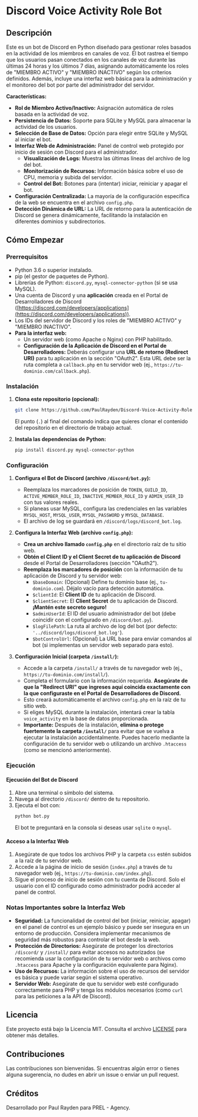 # Discord Voice Activity Role Bot

## Descripción

Este es un bot de Discord en Python diseñado para gestionar roles basados en la actividad de los miembros en canales de voz. El bot rastrea el tiempo que los usuarios pasan conectados en los canales de voz durante las últimas 24 horas y los últimos 7 días, asignando automáticamente los roles de "MIEMBRO ACTIVO" y "MIEMBRO INACTIVO" según los criterios definidos. Además, incluye una interfaz web básica para la administración y el monitoreo del bot por parte del administrador del servidor.

**Características:**

* **Rol de Miembro Activo/Inactivo:** Asignación automática de roles basada en la actividad de voz.
* **Persistencia de Datos:** Soporte para SQLite y MySQL para almacenar la actividad de los usuarios.
* **Selección de Base de Datos:** Opción para elegir entre SQLite y MySQL al iniciar el bot.
* **Interfaz Web de Administración:** Panel de control web protegido por inicio de sesión con Discord para el administrador.
    * **Visualización de Logs:** Muestra las últimas líneas del archivo de log del bot.
    * **Monitorización de Recursos:** Información básica sobre el uso de CPU, memoria y subida del servidor.
    * **Control del Bot:** Botones para (intentar) iniciar, reiniciar y apagar el bot.
* **Configuración Centralizada:** La mayoría de la configuración específica de la web se encuentra en el archivo `config.php`.
* **Detección Dinámica de URL:** La URL de retorno para la autenticación de Discord se genera dinámicamente, facilitando la instalación en diferentes dominios y subdirectorios.

## Cómo Empezar

### Prerrequisitos

* Python 3.6 o superior instalado.
* pip (el gestor de paquetes de Python).
* Librerías de Python: `discord.py`, `mysql-connector-python` (si se usa MySQL).
* Una cuenta de Discord y una **aplicación** creada en el Portal de Desarrolladores de Discord ([https://discord.com/developers/applications](https://discord.com/developers/applications)).
* Los IDs del servidor de Discord y los roles de "MIEMBRO ACTIVO" y "MIEMBRO INACTIVO".
* **Para la interfaz web:**
    * Un servidor web (como Apache o Nginx) con PHP habilitado.
    * **Configuración de la Aplicación de Discord en el Portal de Desarrolladores:** Deberás configurar una **URL de retorno (Redirect URI)** para tu aplicación en la sección "OAuth2". Esta URL debe ser la ruta completa a `callback.php` en tu servidor web (ej., `https://tu-dominio.com/callback.php`).

### Instalación

1.  **Clona este repositorio (opcional):**
    ```bash
    git clone https://github.com/PaulRayden/Discord-Voice-Activity-Role-Bot.git .
    ```
    El punto (`.`) al final del comando indica que quieres clonar el contenido del repositorio en el directorio de trabajo actual.

2.  **Instala las dependencias de Python:**
    ```bash
    pip install discord.py mysql-connector-python
    ```

### Configuración

1.  **Configura el Bot de Discord (archivo `/discord/bot.py`):**
    * Reemplaza los marcadores de posición de `TOKEN`, `GUILD_ID`, `ACTIVE_MEMBER_ROLE_ID`, `INACTIVE_MEMBER_ROLE_ID` y `ADMIN_USER_ID` con tus valores reales.
    * Si planeas usar MySQL, configura las credenciales en las variables `MYSQL_HOST`, `MYSQL_USER`, `MYSQL_PASSWORD` y `MYSQL_DATABASE`.
    * El archivo de log se guardará en `/discord/logs/discord_bot.log`.

2.  **Configura la Interfaz Web (archivo `config.php`):**
    * **Crea un archivo llamado `config.php`** en el directorio raíz de tu sitio web.
    * **Obtén el Client ID y el Client Secret de tu aplicación de Discord** desde el Portal de Desarrolladores (sección "OAuth2").
    * **Reemplaza los marcadores de posición** con la información de tu aplicación de Discord y tu servidor web:
        * `$baseDomain`: (Opcional) Define tu dominio base (ej., `tu-dominio.com`). Déjalo vacío para detección automática.
        * `$clientId`: El **Client ID** de tu aplicación de Discord.
        * `$clientSecret`: El **Client Secret** de tu aplicación de Discord. **¡Mantén este secreto seguro!**
        * `$adminUserId`: El ID del usuario administrador del bot (debe coincidir con el configurado en `/discord/bot.py`).
        * `$logFilePath`: La ruta al archivo de log del bot (por defecto: `'../discord/logs/discord_bot.log'`).
        * `$botControlUrl`: (Opcional) La URL base para enviar comandos al bot (si implementas un servidor web separado para esto).

3.  **Configuración Inicial (carpeta `/install/`):**
    * Accede a la carpeta `/install/` a través de tu navegador web (ej., `https://tu-dominio.com/install/`).
    * Completa el formulario con la información requerida. **Asegúrate de que la "Redirect URI" que ingreses aquí coincida exactamente con la que configuraste en el Portal de Desarrolladores de Discord.**
    * Esto creará automáticamente el archivo `config.php` en la raíz de tu sitio web.
    * Si eliges MySQL durante la instalación, intentará crear la tabla `voice_activity` en la base de datos proporcionada.
    * **Importante:** Después de la instalación, **elimina o protege fuertemente la carpeta `/install/`** para evitar que se vuelva a ejecutar la instalación accidentalmente. Puedes hacerlo mediante la configuración de tu servidor web o utilizando un archivo `.htaccess` (como se mencionó anteriormente).

### Ejecución

#### Ejecución del Bot de Discord

1.  Abre una terminal o símbolo del sistema.
2.  Navega al directorio `/discord/` dentro de tu repositorio.
3.  Ejecuta el bot con:
    ```bash
    python bot.py
    ```
    El bot te preguntará en la consola si deseas usar `sqlite` o `mysql`.

#### Acceso a la Interfaz Web

1.  Asegúrate de que todos los archivos PHP y la carpeta `css` estén subidos a la raíz de tu servidor web.
2.  Accede a la página de inicio de sesión (`index.php`) a través de tu navegador web (ej., `https://tu-dominio.com/index.php`).
3.  Sigue el proceso de inicio de sesión con tu cuenta de Discord. Solo el usuario con el ID configurado como administrador podrá acceder al panel de control.

### Notas Importantes sobre la Interfaz Web

* **Seguridad:** La funcionalidad de control del bot (iniciar, reiniciar, apagar) en el panel de control es un ejemplo básico y puede ser insegura en un entorno de producción. Considera implementar mecanismos de seguridad más robustos para controlar el bot desde la web.
* **Protección de Directorios:** Asegúrate de proteger los directorios `/discord/` y `/install/` para evitar accesos no autorizados (se recomienda usar la configuración de tu servidor web o archivos como `.htaccess` para Apache y la configuración equivalente para Nginx).
* **Uso de Recursos:** La información sobre el uso de recursos del servidor es básica y puede variar según el sistema operativo.
* **Servidor Web:** Asegúrate de que tu servidor web esté configurado correctamente para PHP y tenga los módulos necesarios (como `curl` para las peticiones a la API de Discord).

## Licencia

Este proyecto está bajo la Licencia MIT. Consulta el archivo [LICENSE](LICENSE) para obtener más detalles.

## Contribuciones

Las contribuciones son bienvenidas. Si encuentras algún error o tienes alguna sugerencia, no dudes en abrir un issue o enviar un pull request.

## Créditos

Desarrollado por Paul Rayden para PREL - Agency.
